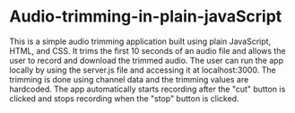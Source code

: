 # Audio-trimming-in-plain-javaScript
This is a simple audio trimming application built using plain JavaScript, HTML, and CSS. It trims the first 10 seconds of an audio file and allows the user to record and download the trimmed audio. The user can run the app locally by using the server.js file and accessing it at localhost:3000. The trimming is done using channel data and the trimming values are hardcoded. The app automatically starts recording after the "cut" button is clicked and stops recording when the "stop" button is clicked.
